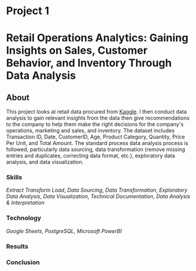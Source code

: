 # Project 1 
# Retail Operations Analytics: Gaining Insights on Sales, Customer Behavior, and Inventory Through Data Analysis

## About 

This project looks at retail data procured from [Kaggle](https://www.kaggle.com/datasets/mohammadtalib786/retail-sales-dataset/data). I then conduct data analysis to gain relevant insights from the data then give recommendations to the company to help them make the right decisions for the company's operations, marketing and sales, and inventory. The dataset includes Transaction ID, Date, CustomerID, Age, Product Category, Quantity, Price Per Unit, and Total Amount. The standard process data analysis process is followed, particularly data sourcing, data transformation (remove missing entries and duplicates, correcting data format, etc.), exploratory data analysis, and data visualization.

### **Skills**
*Extract Transform Load*, *Data Sourcing*, *Data Transformation*, *Exploratory Data Analysis*, *Data Visualization*, *Technical Documentation*, *Data Analysis & Interpretation*

### **Technology** 
*Google Sheets*, *PostgreSQL*, *Microsoft PowerBI*

### **Results** 

### **Conclusion**

